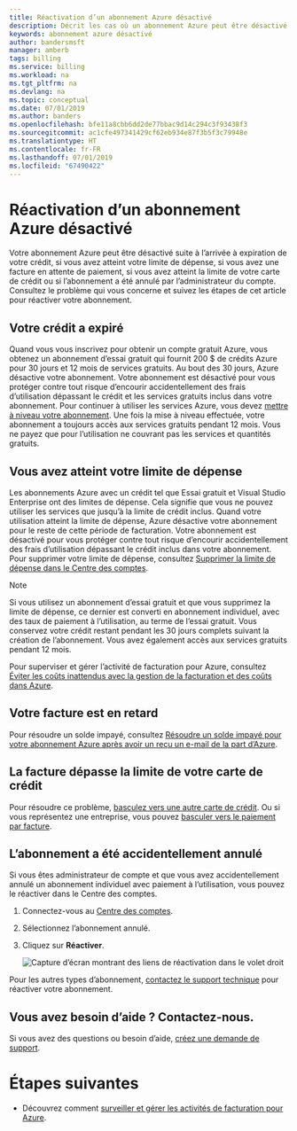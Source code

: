 ```yaml
---
title: Réactivation d’un abonnement Azure désactivé
description: Décrit les cas où un abonnement Azure peut être désactivé et comment le réactiver.
keywords: abonnement azure désactivé
author: bandersmsft
manager: amberb
tags: billing
ms.service: billing
ms.workload: na
ms.tgt_pltfrm: na
ms.devlang: na
ms.topic: conceptual
ms.date: 07/01/2019
ms.author: banders
ms.openlocfilehash: bfe11a8cbb6dd2de77bbac9d14c294c3f93438f3
ms.sourcegitcommit: ac1cfe497341429cf62eb934e87f3b5f3c79948e
ms.translationtype: HT
ms.contentlocale: fr-FR
ms.lasthandoff: 07/01/2019
ms.locfileid: "67490422"
---
```

# <a name="reactivate-a-disabled-azure-subscription"></a>Réactivation d’un abonnement Azure désactivé

Votre abonnement Azure peut être désactivé suite à l’arrivée à expiration de votre crédit, si vous avez atteint votre limite de dépense, si vous avez une facture en attente de paiement, si vous avez atteint la limite de votre carte de crédit ou si l’abonnement a été annulé par l’administrateur du compte. Consultez le problème qui vous concerne et suivez les étapes de cet article pour réactiver votre abonnement.

## <a name="your-credit-is-expired"></a>Votre crédit a expiré

Quand vous vous inscrivez pour obtenir un compte gratuit Azure, vous obtenez un abonnement d’essai gratuit qui fournit 200 $ de crédits Azure pour 30 jours et 12 mois de services gratuits. Au bout des 30 jours, Azure désactive votre abonnement. Votre abonnement est désactivé pour vous protéger contre tout risque d’encourir accidentellement des frais d’utilisation dépassant le crédit et les services gratuits inclus dans votre abonnement. Pour continuer à utiliser les services Azure, vous devez [mettre à niveau votre abonnement](billing-upgrade-azure-subscription.md). Une fois la mise à niveau effectuée, votre abonnement a toujours accès aux services gratuits pendant 12 mois. Vous ne payez que pour l’utilisation ne couvrant pas les services et quantités gratuits.

## <a name="you-reached-your-spending-limit"></a>Vous avez atteint votre limite de dépense

Les abonnements Azure avec un crédit tel que Essai gratuit et Visual Studio Enterprise ont des limites de dépense. Cela signifie que vous ne pouvez utiliser les services que jusqu’à la limite de crédit inclus. Quand votre utilisation atteint la limite de dépense, Azure désactive votre abonnement pour le reste de cette période de facturation. Votre abonnement est désactivé pour vous protéger contre tout risque d’encourir accidentellement des frais d’utilisation dépassant le crédit inclus dans votre abonnement. Pour supprimer votre limite de dépense, consultez [Supprimer la limite de dépense dans le Centre des comptes](billing-spending-limit.md#remove).

> [!NOTE]
> Si vous utilisez un abonnement d’essai gratuit et que vous supprimez la limite de dépense, ce dernier est converti en abonnement individuel, avec des taux de paiement à l’utilisation, au terme de l’essai gratuit. Vous conservez votre crédit restant pendant les 30 jours complets suivant la création de l’abonnement. Vous avez également accès aux services gratuits pendant 12 mois.

Pour superviser et gérer l’activité de facturation pour Azure, consultez [Éviter les coûts inattendus avec la gestion de la facturation et des coûts dans Azure](billing-getting-started.md).


## <a name="your-bill-is-past-due"></a>Votre facture est en retard

Pour résoudre un solde impayé, consultez [Résoudre un solde impayé pour votre abonnement Azure après avoir un reçu un e-mail de la part d’Azure](billing-azure-subscription-past-due-balance.md).

## <a name="the-bill-exceeds-your-credit-card-limit"></a>La facture dépasse la limite de votre carte de crédit

Pour résoudre ce problème, [basculez vers une autre carte de crédit](billing-how-to-change-credit-card.md). Ou si vous représentez une entreprise, vous pouvez [basculer vers le paiement par facture](billing-how-to-pay-by-invoice.md).

## <a name="the-subscription-was-accidentally-canceled"></a>L’abonnement a été accidentellement annulé

Si vous êtes administrateur de compte et que vous avez accidentellement annulé un abonnement individuel avec paiement à l’utilisation, vous pouvez le réactiver dans le Centre des comptes.

1. Connectez-vous au [Centre des comptes](https://account.windowsazure.com/Subscriptions).
1. Sélectionnez l’abonnement annulé.
1. Cliquez sur **Réactiver**.

    ![Capture d’écran montrant des liens de réactivation dans le volet droit](./media/billing-how-to-cancel-azure-subscription/reactivate-sub.png)

Pour les autres types d’abonnement, [contactez le support technique](https://portal.azure.com/?#blade/Microsoft_Azure_Support/HelpAndSupportBlade) pour réactiver votre abonnement.

## <a name="need-help-contact-us"></a>Vous avez besoin d’aide ? Contactez-nous.

Si vous avez des questions ou besoin d’aide, [créez une demande de support](https://go.microsoft.com/fwlink/?linkid=2083458).

# <a name="next-steps"></a>Étapes suivantes
- Découvrez comment [surveiller et gérer les activités de facturation pour Azure](billing-getting-started.md).
